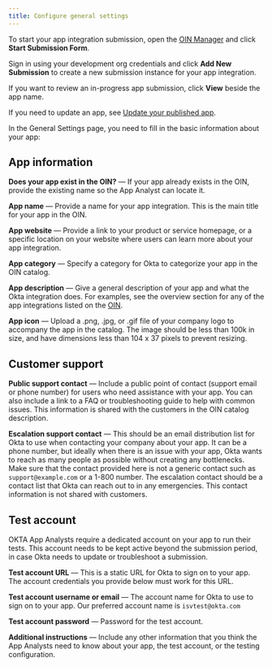 ```yaml
---
title: Configure general settings
---
```


To start your app integration submission, open the [OIN Manager](https://oinmanager.okta.com) and click **Start Submission Form**.

Sign in using your development org credentials and click **Add New Submission** to create a new submission instance for your app integration.

If you want to review an in-progress app submission, click **View** beside the app name.

If you need to update an app, see [Update your published app](/docs/guides/submit-app/update-submission).

In the General Settings page, you need to fill in the basic information about your app:

## App information

**Does your app exist in the OIN?** &#8212; If your app already exists in the OIN, provide the existing name so the App Analyst can locate it.

**App name** &#8212; Provide a name for your app integration. This is the main title for your app in the OIN.

**App website** &#8212; Provide a link to your product or service homepage, or a specific location on your website where users can learn more about your app integration.

**App category** &#8212; Specify a category for Okta to categorize your app in the OIN catalog.

**App description** &#8212; Give a general description of your app and what the Okta integration does. For examples, see the overview section for any of the app integrations listed on the [OIN](https://www.okta.com/integrations/).

**App icon** &#8212; Upload a .png, .jpg, or .gif file of your company logo to accompany the app in the catalog. The image should be less than 100k in size, and have dimensions less than 104 x 37 pixels to prevent resizing.

## Customer support

**Public support contact** &#8212; Include a public point of contact (support email or phone number) for users who need assistance with your app. You can also include a link to a FAQ or troubleshooting guide to help with common issues. This information is shared with the customers in the OIN catalog description.

**Escalation support contact** &#8212; This should be an email distribution list for Okta to use when contacting your company about your app. It can be a phone number, but ideally when there is an issue with your app, Okta wants to reach as many people as possible without creating any bottlenecks. Make sure that the contact provided here is not a generic contact such as `support@example.com` or a 1-800 number. The escalation contact should be a contact list that Okta can reach out to in any emergencies. This contact information is not shared with customers.

## Test account

OKTA App Analysts require a dedicated account on your app to run their tests. This account needs to be kept active beyond the submission period, in case Okta needs to update or troubleshoot a submission.

**Test account URL** &#8212; This is a static URL for Okta to sign on to your app. The account credentials you provide below must work for this URL.

**Test account username or email** &#8212; The account name for Okta to use to sign on to your app. Our preferred account name is `isvtest@okta.com`

**Test account password** &#8212; Password for the test account.

**Additional instructions** &#8212; Include any other information that you think the App Analysts need to know about your app, the test account, or the testing configuration.

<NextSectionLink/>
